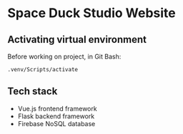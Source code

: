 # Space Duck Studio Website

## Activating virtual environment
Before working on project, in Git Bash:
```
.venv/Scripts/activate
```

## Tech stack
- Vue.js frontend framework
- Flask backend framework
- Firebase NoSQL database